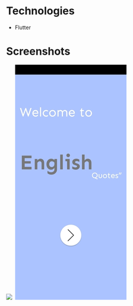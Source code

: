 # Technologies
- Flutter
# Screenshots
<kbd>
  <img src="Images/1.jpg">
  <img src="Images/2.jpg">
</kbd>
